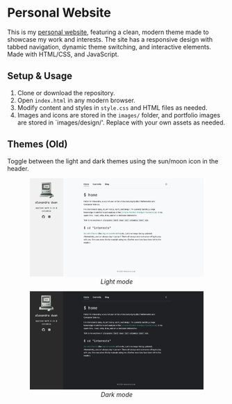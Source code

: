# Personal Website

This is my [personal website](https://alexandraduan.wiki), featuring a clean, modern theme made to showcase my work and interests. The site has a responsive design with tabbed navigation, dynamic theme switching, and interactive elements. Made with HTML/CSS, and JavaScript.

## Setup & Usage
1. Clone or download the repository.
2. Open `index.html` in any modern browser.
3. Modify content and styles in `style.css` and HTML files as needed.
4. Images and icons are stored in the `images/` folder, and portfolio images are stored in `images/design/'. Replace with your own assets as needed.

## Themes (Old)
Toggle between the light and dark themes using the sun/moon icon in the header.
<p align="center">
  <img src="images/sample-light.png" alt="Light mode" width="400"><br>
  <em>Light mode</em>
</p>

<p align="center">
  <img src="images/sample-dark.png" alt="Dark mode" width="400"><br>
  <em>Dark mode</em>
</p>
